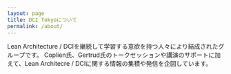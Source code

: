 ```yaml
---
layout: page
title: DCI Tokyoについて
permalink: /about/
---
```


Lean Architecture / DCIを継続して学習する意欲を持つ人々により結成されたグループです。
Coplien氏、Gertrud氏のトークセッションや講演のサポートに加えて、Lean Architecre / DCIに関する情報の集積や発信を企図しています。

[jekyll-organization]: https://github.com/jekyll